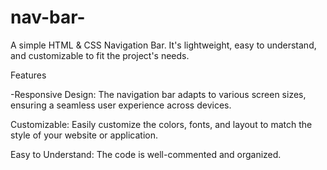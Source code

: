# nav-bar-

A simple HTML & CSS Navigation Bar. It's lightweight, easy to understand, and customizable to fit the project's needs.

Features

-Responsive Design: The navigation bar adapts to various screen sizes, ensuring a seamless user experience across devices.

Customizable: Easily customize the colors, fonts, and layout to match the style of your website or application.

Easy to Understand: The code is well-commented and organized.

